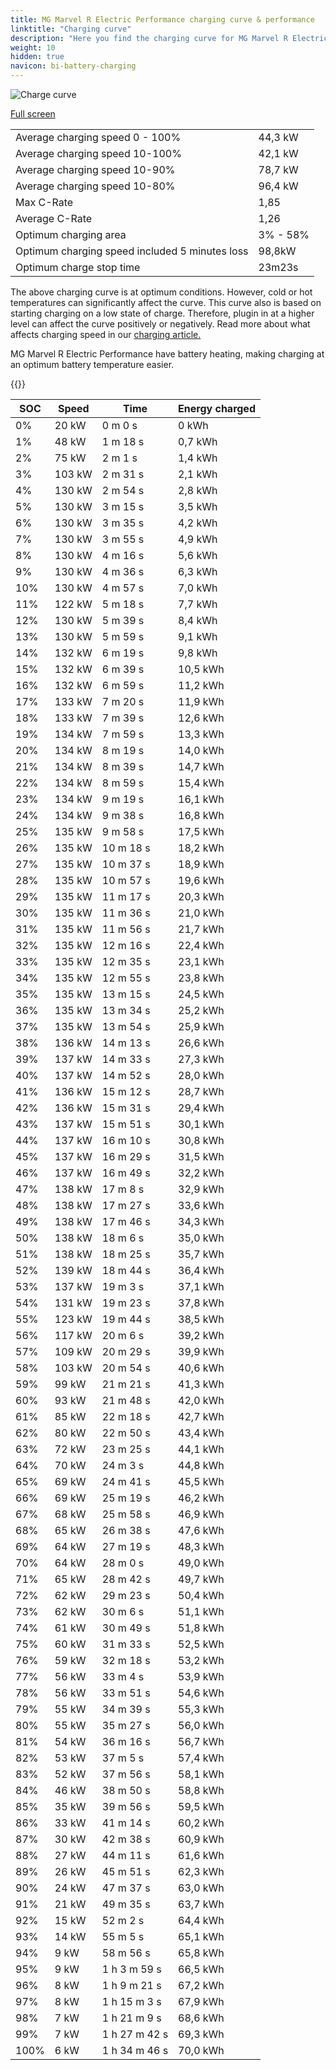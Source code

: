 ```yaml
---
title: MG Marvel R Electric Performance charging curve & performance
linktitle: "Charging curve"
description: "Here you find the charging curve for MG Marvel R Electric Performance. "
weight: 10
hidden: true
navicon: bi-battery-charging
---
```

<!-- markdownlint-disable MD033 -->
<img src="../chargingcurve.svg" alt="Charge curve" class="img-fluid">

[Full screen](../chargingcurve.svg)


<table class="table table-striped">
<tbody>
<tr>
<td>Average charging speed 0 - 100% </td><td>44,3 kW</td>
</tr>
<tr>
<td>Average charging speed 10-100%</td><td>42,1 kW</td>
</tr>
<tr>
<td>Average charging speed 10-90%</td><td>78,7 kW</td>
</tr>
<tr>
<td>Average charging speed 10-80%</td><td>96,4 kW</td>
</tr>
<tr>
<td>Max C-Rate</td><td>1,85</td>
</tr>
<tr>
<td>Average C-Rate</td><td>1,26</td>
</tr>
<tr>
<td>Optimum charging area</td><td>3% - 58%</td>
</tr>
<tr>
<td>Optimum charging speed included 5 minutes loss</td><td>98,8kW</td>
</tr>
<tr>
<td>Optimum charge stop time</td><td>23m23s</td>
</tr>
</tbody>
</table>


The above charging curve is at optimum conditions. However, cold or hot temperatures can significantly affect the curve. This curve also is based on starting charging on a low state of charge. Therefore, plugin in at a higher level can affect the curve positively or negatively. Read more about what affects charging speed in our [charging article.](../../../../../technology/battery/charging/) 


MG Marvel R Electric Performance have battery heating, making charging at an optimum battery temperature easier. 


{{<evkxdisplayaddarticle />}}
<table class="table table-striped">
<thead>
<tr><th>SOC</th><th>Speed</th><th>Time</th><th>Energy charged</th></tr>
</thead>
<tbody>
<tr>
<td>0%</td><td>20 kW</td><td> 0 m 0 s </td><td>0 kWh </td>
</tr>
<tr>
<td>1%</td><td>48 kW</td><td> 1 m 18 s </td><td>0,7 kWh </td>
</tr>
<tr>
<td>2%</td><td>75 kW</td><td> 2 m 1 s </td><td>1,4 kWh </td>
</tr>
<tr>
<td>3%</td><td>103 kW</td><td> 2 m 31 s </td><td>2,1 kWh </td>
</tr>
<tr>
<td>4%</td><td>130 kW</td><td> 2 m 54 s </td><td>2,8 kWh </td>
</tr>
<tr>
<td>5%</td><td>130 kW</td><td> 3 m 15 s </td><td>3,5 kWh </td>
</tr>
<tr>
<td>6%</td><td>130 kW</td><td> 3 m 35 s </td><td>4,2 kWh </td>
</tr>
<tr>
<td>7%</td><td>130 kW</td><td> 3 m 55 s </td><td>4,9 kWh </td>
</tr>
<tr>
<td>8%</td><td>130 kW</td><td> 4 m 16 s </td><td>5,6 kWh </td>
</tr>
<tr>
<td>9%</td><td>130 kW</td><td> 4 m 36 s </td><td>6,3 kWh </td>
</tr>
<tr>
<td>10%</td><td>130 kW</td><td> 4 m 57 s </td><td>7,0 kWh </td>
</tr>
<tr>
<td>11%</td><td>122 kW</td><td> 5 m 18 s </td><td>7,7 kWh </td>
</tr>
<tr>
<td>12%</td><td>130 kW</td><td> 5 m 39 s </td><td>8,4 kWh </td>
</tr>
<tr>
<td>13%</td><td>130 kW</td><td> 5 m 59 s </td><td>9,1 kWh </td>
</tr>
<tr>
<td>14%</td><td>132 kW</td><td> 6 m 19 s </td><td>9,8 kWh </td>
</tr>
<tr>
<td>15%</td><td>132 kW</td><td> 6 m 39 s </td><td>10,5 kWh </td>
</tr>
<tr>
<td>16%</td><td>132 kW</td><td> 6 m 59 s </td><td>11,2 kWh </td>
</tr>
<tr>
<td>17%</td><td>133 kW</td><td> 7 m 20 s </td><td>11,9 kWh </td>
</tr>
<tr>
<td>18%</td><td>133 kW</td><td> 7 m 39 s </td><td>12,6 kWh </td>
</tr>
<tr>
<td>19%</td><td>134 kW</td><td> 7 m 59 s </td><td>13,3 kWh </td>
</tr>
<tr>
<td>20%</td><td>134 kW</td><td> 8 m 19 s </td><td>14,0 kWh </td>
</tr>
<tr>
<td>21%</td><td>134 kW</td><td> 8 m 39 s </td><td>14,7 kWh </td>
</tr>
<tr>
<td>22%</td><td>134 kW</td><td> 8 m 59 s </td><td>15,4 kWh </td>
</tr>
<tr>
<td>23%</td><td>134 kW</td><td> 9 m 19 s </td><td>16,1 kWh </td>
</tr>
<tr>
<td>24%</td><td>134 kW</td><td> 9 m 38 s </td><td>16,8 kWh </td>
</tr>
<tr>
<td>25%</td><td>135 kW</td><td> 9 m 58 s </td><td>17,5 kWh </td>
</tr>
<tr>
<td>26%</td><td>135 kW</td><td> 10 m 18 s </td><td>18,2 kWh </td>
</tr>
<tr>
<td>27%</td><td>135 kW</td><td> 10 m 37 s </td><td>18,9 kWh </td>
</tr>
<tr>
<td>28%</td><td>135 kW</td><td> 10 m 57 s </td><td>19,6 kWh </td>
</tr>
<tr>
<td>29%</td><td>135 kW</td><td> 11 m 17 s </td><td>20,3 kWh </td>
</tr>
<tr>
<td>30%</td><td>135 kW</td><td> 11 m 36 s </td><td>21,0 kWh </td>
</tr>
<tr>
<td>31%</td><td>135 kW</td><td> 11 m 56 s </td><td>21,7 kWh </td>
</tr>
<tr>
<td>32%</td><td>135 kW</td><td> 12 m 16 s </td><td>22,4 kWh </td>
</tr>
<tr>
<td>33%</td><td>135 kW</td><td> 12 m 35 s </td><td>23,1 kWh </td>
</tr>
<tr>
<td>34%</td><td>135 kW</td><td> 12 m 55 s </td><td>23,8 kWh </td>
</tr>
<tr>
<td>35%</td><td>135 kW</td><td> 13 m 15 s </td><td>24,5 kWh </td>
</tr>
<tr>
<td>36%</td><td>135 kW</td><td> 13 m 34 s </td><td>25,2 kWh </td>
</tr>
<tr>
<td>37%</td><td>135 kW</td><td> 13 m 54 s </td><td>25,9 kWh </td>
</tr>
<tr>
<td>38%</td><td>136 kW</td><td> 14 m 13 s </td><td>26,6 kWh </td>
</tr>
<tr>
<td>39%</td><td>137 kW</td><td> 14 m 33 s </td><td>27,3 kWh </td>
</tr>
<tr>
<td>40%</td><td>137 kW</td><td> 14 m 52 s </td><td>28,0 kWh </td>
</tr>
<tr>
<td>41%</td><td>136 kW</td><td> 15 m 12 s </td><td>28,7 kWh </td>
</tr>
<tr>
<td>42%</td><td>136 kW</td><td> 15 m 31 s </td><td>29,4 kWh </td>
</tr>
<tr>
<td>43%</td><td>137 kW</td><td> 15 m 51 s </td><td>30,1 kWh </td>
</tr>
<tr>
<td>44%</td><td>137 kW</td><td> 16 m 10 s </td><td>30,8 kWh </td>
</tr>
<tr>
<td>45%</td><td>137 kW</td><td> 16 m 29 s </td><td>31,5 kWh </td>
</tr>
<tr>
<td>46%</td><td>137 kW</td><td> 16 m 49 s </td><td>32,2 kWh </td>
</tr>
<tr>
<td>47%</td><td>138 kW</td><td> 17 m 8 s </td><td>32,9 kWh </td>
</tr>
<tr>
<td>48%</td><td>138 kW</td><td> 17 m 27 s </td><td>33,6 kWh </td>
</tr>
<tr>
<td>49%</td><td>138 kW</td><td> 17 m 46 s </td><td>34,3 kWh </td>
</tr>
<tr>
<td>50%</td><td>138 kW</td><td> 18 m 6 s </td><td>35,0 kWh </td>
</tr>
<tr>
<td>51%</td><td>138 kW</td><td> 18 m 25 s </td><td>35,7 kWh </td>
</tr>
<tr>
<td>52%</td><td>139 kW</td><td> 18 m 44 s </td><td>36,4 kWh </td>
</tr>
<tr>
<td>53%</td><td>137 kW</td><td> 19 m 3 s </td><td>37,1 kWh </td>
</tr>
<tr>
<td>54%</td><td>131 kW</td><td> 19 m 23 s </td><td>37,8 kWh </td>
</tr>
<tr>
<td>55%</td><td>123 kW</td><td> 19 m 44 s </td><td>38,5 kWh </td>
</tr>
<tr>
<td>56%</td><td>117 kW</td><td> 20 m 6 s </td><td>39,2 kWh </td>
</tr>
<tr>
<td>57%</td><td>109 kW</td><td> 20 m 29 s </td><td>39,9 kWh </td>
</tr>
<tr>
<td>58%</td><td>103 kW</td><td> 20 m 54 s </td><td>40,6 kWh </td>
</tr>
<tr>
<td>59%</td><td>99 kW</td><td> 21 m 21 s </td><td>41,3 kWh </td>
</tr>
<tr>
<td>60%</td><td>93 kW</td><td> 21 m 48 s </td><td>42,0 kWh </td>
</tr>
<tr>
<td>61%</td><td>85 kW</td><td> 22 m 18 s </td><td>42,7 kWh </td>
</tr>
<tr>
<td>62%</td><td>80 kW</td><td> 22 m 50 s </td><td>43,4 kWh </td>
</tr>
<tr>
<td>63%</td><td>72 kW</td><td> 23 m 25 s </td><td>44,1 kWh </td>
</tr>
<tr>
<td>64%</td><td>70 kW</td><td> 24 m 3 s </td><td>44,8 kWh </td>
</tr>
<tr>
<td>65%</td><td>69 kW</td><td> 24 m 41 s </td><td>45,5 kWh </td>
</tr>
<tr>
<td>66%</td><td>69 kW</td><td> 25 m 19 s </td><td>46,2 kWh </td>
</tr>
<tr>
<td>67%</td><td>68 kW</td><td> 25 m 58 s </td><td>46,9 kWh </td>
</tr>
<tr>
<td>68%</td><td>65 kW</td><td> 26 m 38 s </td><td>47,6 kWh </td>
</tr>
<tr>
<td>69%</td><td>64 kW</td><td> 27 m 19 s </td><td>48,3 kWh </td>
</tr>
<tr>
<td>70%</td><td>64 kW</td><td> 28 m 0 s </td><td>49,0 kWh </td>
</tr>
<tr>
<td>71%</td><td>65 kW</td><td> 28 m 42 s </td><td>49,7 kWh </td>
</tr>
<tr>
<td>72%</td><td>62 kW</td><td> 29 m 23 s </td><td>50,4 kWh </td>
</tr>
<tr>
<td>73%</td><td>62 kW</td><td> 30 m 6 s </td><td>51,1 kWh </td>
</tr>
<tr>
<td>74%</td><td>61 kW</td><td> 30 m 49 s </td><td>51,8 kWh </td>
</tr>
<tr>
<td>75%</td><td>60 kW</td><td> 31 m 33 s </td><td>52,5 kWh </td>
</tr>
<tr>
<td>76%</td><td>59 kW</td><td> 32 m 18 s </td><td>53,2 kWh </td>
</tr>
<tr>
<td>77%</td><td>56 kW</td><td> 33 m 4 s </td><td>53,9 kWh </td>
</tr>
<tr>
<td>78%</td><td>56 kW</td><td> 33 m 51 s </td><td>54,6 kWh </td>
</tr>
<tr>
<td>79%</td><td>55 kW</td><td> 34 m 39 s </td><td>55,3 kWh </td>
</tr>
<tr>
<td>80%</td><td>55 kW</td><td> 35 m 27 s </td><td>56,0 kWh </td>
</tr>
<tr>
<td>81%</td><td>54 kW</td><td> 36 m 16 s </td><td>56,7 kWh </td>
</tr>
<tr>
<td>82%</td><td>53 kW</td><td> 37 m 5 s </td><td>57,4 kWh </td>
</tr>
<tr>
<td>83%</td><td>52 kW</td><td> 37 m 56 s </td><td>58,1 kWh </td>
</tr>
<tr>
<td>84%</td><td>46 kW</td><td> 38 m 50 s </td><td>58,8 kWh </td>
</tr>
<tr>
<td>85%</td><td>35 kW</td><td> 39 m 56 s </td><td>59,5 kWh </td>
</tr>
<tr>
<td>86%</td><td>33 kW</td><td> 41 m 14 s </td><td>60,2 kWh </td>
</tr>
<tr>
<td>87%</td><td>30 kW</td><td> 42 m 38 s </td><td>60,9 kWh </td>
</tr>
<tr>
<td>88%</td><td>27 kW</td><td> 44 m 11 s </td><td>61,6 kWh </td>
</tr>
<tr>
<td>89%</td><td>26 kW</td><td> 45 m 51 s </td><td>62,3 kWh </td>
</tr>
<tr>
<td>90%</td><td>24 kW</td><td> 47 m 37 s </td><td>63,0 kWh </td>
</tr>
<tr>
<td>91%</td><td>21 kW</td><td> 49 m 35 s </td><td>63,7 kWh </td>
</tr>
<tr>
<td>92%</td><td>15 kW</td><td> 52 m 2 s </td><td>64,4 kWh </td>
</tr>
<tr>
<td>93%</td><td>14 kW</td><td> 55 m 5 s </td><td>65,1 kWh </td>
</tr>
<tr>
<td>94%</td><td>9 kW</td><td> 58 m 56 s </td><td>65,8 kWh </td>
</tr>
<tr>
<td>95%</td><td>9 kW</td><td>1 h 3 m 59 s </td><td>66,5 kWh </td>
</tr>
<tr>
<td>96%</td><td>8 kW</td><td>1 h 9 m 21 s </td><td>67,2 kWh </td>
</tr>
<tr>
<td>97%</td><td>8 kW</td><td>1 h 15 m 3 s </td><td>67,9 kWh </td>
</tr>
<tr>
<td>98%</td><td>7 kW</td><td>1 h 21 m 9 s </td><td>68,6 kWh </td>
</tr>
<tr>
<td>99%</td><td>7 kW</td><td>1 h 27 m 42 s </td><td>69,3 kWh </td>
</tr>
<tr>
<td>100%</td><td>6 kW</td><td>1 h 34 m 46 s </td><td>70,0 kWh </td>
</tr>
</tbody>
</table>

